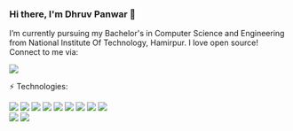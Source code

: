 ### Hi there, I'm Dhruv Panwar 👋
  I’m currently pursuing my Bachelor's in Computer Science and Engineering from National Institute Of Technology, Hamirpur.
  I love open source! Connect to me via:
  
  <a href="https://www.linkedin.com/in/dhruv-panwar-7884a11ab/"><img src="https://img.shields.io/badge/LinkedIn-0077B5?style=for-the-badge&logo=linkedin&logoColor=white"></a>
  
 :zap: Technologies:
 
  <img src="https://img.shields.io/badge/HTML5-E34F26?style=for-the-badge&logo=html5&logoColor=white"> <img src="https://img.shields.io/badge/CSS-239120?&style=for-the-badge&logo=css3&logoColor=white"> <img src="https://img.shields.io/badge/JavaScript-F7DF1E?style=for-the-badge&logo=javascript&logoColor=black"> <img src="https://img.shields.io/badge/Node.js-43853D?style=for-the-badge&logo=node.js&logoColor=white"> <img src="https://img.shields.io/badge/npm-CB3837?style=for-the-badge&logo=npm&logoColor=white"> <img src="https://img.shields.io/badge/Express.js-404D59?style=for-the-badge&logo=express&logoColor=white"> <img src="https://img.shields.io/badge/MongoDB-4EA94B?style=for-the-badge&logo=mongodb&logoColor=white"> <img src="https://img.shields.io/badge/Heroku-430098?style=for-the-badge&logo=heroku&logoColor=white"> <img src="https://img.shields.io/badge/Git-F05032?style=for-the-badge&logo=git&logoColor=white"><br><img src="https://img.shields.io/badge/C-00599C?style=for-the-badge&logo=c&logoColor=white"> <img src= "https://img.shields.io/badge/C%2B%2B-00599C?style=for-the-badge&logo=c%2B%2B&logoColor=white">

